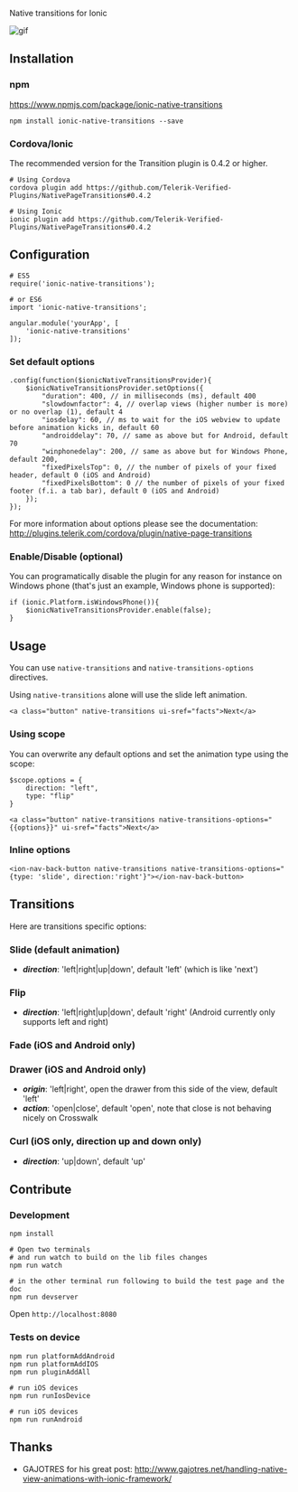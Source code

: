 Native transitions for Ionic

![gif](http://examples.julienrenaux.fr/native-transitions/native-transitions.gif)

## Installation

### npm

<https://www.npmjs.com/package/ionic-native-transitions>

```
npm install ionic-native-transitions --save
```

### Cordova/Ionic

The recommended version for the Transition plugin is 0.4.2 or higher.

```
# Using Cordova
cordova plugin add https://github.com/Telerik-Verified-Plugins/NativePageTransitions#0.4.2

# Using Ionic
ionic plugin add https://github.com/Telerik-Verified-Plugins/NativePageTransitions#0.4.2
```

## Configuration

```
# ES5
require('ionic-native-transitions');

# or ES6
import 'ionic-native-transitions';

angular.module('yourApp', [
    'ionic-native-transitions'
]);
```

### Set default options

```
.config(function($ionicNativeTransitionsProvider){
    $ionicNativeTransitionsProvider.setOptions({
        "duration": 400, // in milliseconds (ms), default 400
        "slowdownfactor": 4, // overlap views (higher number is more) or no overlap (1), default 4
        "iosdelay": 60, // ms to wait for the iOS webview to update before animation kicks in, default 60
        "androiddelay": 70, // same as above but for Android, default 70
        "winphonedelay": 200, // same as above but for Windows Phone, default 200,
        "fixedPixelsTop": 0, // the number of pixels of your fixed header, default 0 (iOS and Android)
        "fixedPixelsBottom": 0 // the number of pixels of your fixed footer (f.i. a tab bar), default 0 (iOS and Android)
    });
});
```
For more information about options please see the documentation: <http://plugins.telerik.com/cordova/plugin/native-page-transitions>

### Enable/Disable (optional)

You can programatically disable the plugin for any reason for instance on Windows phone (that's just an example, Windows phone is supported):

```
if (ionic.Platform.isWindowsPhone()){
    $ionicNativeTransitionsProvider.enable(false);
}
```

## Usage

You can use `native-transitions` and `native-transitions-options` directives.

Using `native-transitions` alone will use the slide left animation.

```
<a class="button" native-transitions ui-sref="facts">Next</a>
```

### Using scope

You can overwrite any default options and set the animation type using the scope:

```
$scope.options = {
    direction: "left",
    type: "flip"
}
```

```
<a class="button" native-transitions native-transitions-options="{{options}}" ui-sref="facts">Next</a>
```

### Inline options

```
<ion-nav-back-button native-transitions native-transitions-options="{type: 'slide', direction:'right'}"></ion-nav-back-button>
```

## Transitions

Here are transitions specific options:

### Slide (default animation)

* ***direction***: 'left|right|up|down', default 'left' (which is like 'next')

### Flip

* ***direction***: 'left|right|up|down', default 'right' (Android currently only supports left and right)

### Fade (iOS and Android only)

### Drawer (iOS and Android only)

* ***origin***: 'left|right', open the drawer from this side of the view, default 'left'
* ***action***: 'open|close', default 'open', note that close is not behaving nicely on Crosswalk

### Curl (iOS only, direction up and down only)

* ***direction***: 'up|down', default 'up'

## Contribute

### Development

```
npm install

# Open two terminals
# and run watch to build on the lib files changes
npm run watch

# in the other terminal run following to build the test page and the doc
npm run devserver
```

Open ```http://localhost:8080```

### Tests on device

```
npm run platformAddAndroid
npm run platformAddIOS
npm run pluginAddAll

# run iOS devices
npm run runIosDevice

# run iOS devices
npm run runAndroid
```

## Thanks

* GAJOTRES for his great post: <http://www.gajotres.net/handling-native-view-animations-with-ionic-framework/>

